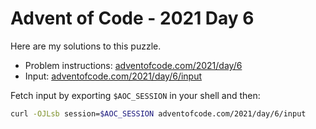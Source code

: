 # Advent of Code - 2021 Day 6
Here are my solutions to this puzzle.

* Problem instructions: [adventofcode.com/2021/day/6](https://adventofcode.com/2021/day/6)
* Input: [adventofcode.com/2021/day/6/input](https://adventofcode.com/2021/day/6/input)

Fetch input by exporting `$AOC_SESSION` in your shell and then:
```bash
curl -OJLsb session=$AOC_SESSION adventofcode.com/2021/day/6/input
```
